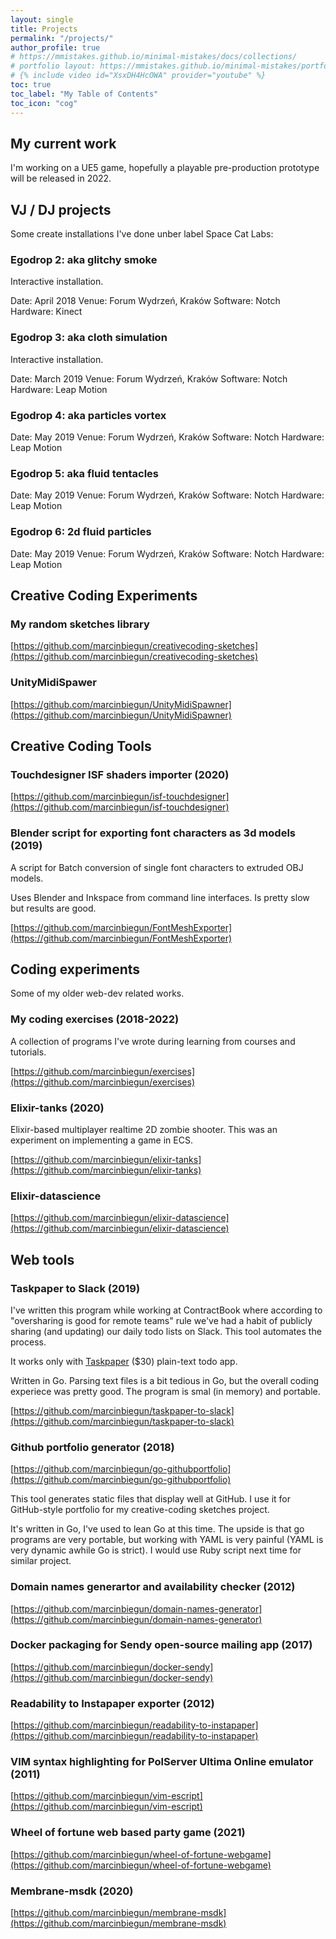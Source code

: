 ```yaml
---
layout: single
title: Projects
permalink: "/projects/"
author_profile: true
# https://mmistakes.github.io/minimal-mistakes/docs/collections/
# portfolio layout: https://mmistakes.github.io/minimal-mistakes/portfolio/
# {% include video id="XsxDH4HcOWA" provider="youtube" %}
toc: true
toc_label: "My Table of Contents"
toc_icon: "cog"
---
```


## My current work

I'm working on a UE5 game, hopefully a playable pre-production prototype will be released in 2022.

## VJ / DJ projects

Some create installations I've done unber label Space Cat Labs:

### Egodrop 2: aka glitchy smoke

Interactive installation.

Date: April 2018
Venue: Forum Wydrzeń, Kraków
Software: Notch
Hardware: Kinect

### Egodrop 3: aka cloth simulation

Interactive installation.

Date: March 2019
Venue: Forum Wydrzeń, Kraków
Software: Notch
Hardware: Leap Motion

### Egodrop 4: aka particles vortex

Date: May 2019
Venue: Forum Wydrzeń, Kraków
Software: Notch
Hardware: Leap Motion

### Egodrop 5: aka fluid tentacles

Date: May 2019
Venue: Forum Wydrzeń, Kraków
Software: Notch
Hardware: Leap Motion

### Egodrop 6: 2d fluid particles

Date: May 2019
Venue: Forum Wydrzeń, Kraków
Software: Notch
Hardware: Leap Motion

## Creative Coding Experiments

### My random sketches library

[https://github.com/marcinbiegun/creativecoding-sketches](https://github.com/marcinbiegun/creativecoding-sketches)

### UnityMidiSpawer

[https://github.com/marcinbiegun/UnityMidiSpawner](https://github.com/marcinbiegun/UnityMidiSpawner)

## Creative Coding Tools

### Touchdesigner ISF shaders importer (2020)

[https://github.com/marcinbiegun/isf-touchdesigner](https://github.com/marcinbiegun/isf-touchdesigner)

### Blender script for exporting font characters as 3d models (2019)

A script for Batch conversion of single font characters to extruded OBJ models.

Uses Blender and Inkspace from command line interfaces. Is pretty slow but results are good.

[https://github.com/marcinbiegun/FontMeshExporter](https://github.com/marcinbiegun/FontMeshExporter)

## Coding experiments

Some of my older web-dev related works.

### My coding exercises (2018-2022)

A collection of programs I've wrote during learning from courses and tutorials.

[https://github.com/marcinbiegun/exercises](https://github.com/marcinbiegun/exercises)

### Elixir-tanks (2020)

Elixir-based multiplayer realtime 2D zombie shooter. This was an
experiment on implementing a game in ECS.

[https://github.com/marcinbiegun/elixir-tanks](https://github.com/marcinbiegun/elixir-tanks)

### Elixir-datascience

[https://github.com/marcinbiegun/elixir-datascience](https://github.com/marcinbiegun/elixir-datascience)

## Web tools

### Taskpaper to Slack (2019)

I've written this program while working at ContractBook where according to "oversharing is good for remote teams"
rule we've had a habit of publicly sharing (and updating) our daily todo lists on Slack. This tool automates the process.

It works only with [Taskpaper](https://www.taskpaper.com/) ($30) plain-text todo app.

Written in Go. Parsing text files is a bit tedious in Go, but the overall coding experiece was pretty good. The program is smal (in memory) and portable.

[https://github.com/marcinbiegun/taskpaper-to-slack](https://github.com/marcinbiegun/taskpaper-to-slack)

### Github portfolio generator (2018)

[https://github.com/marcinbiegun/go-githubportfolio](https://github.com/marcinbiegun/go-githubportfolio)

This tool generates static files that display well at GitHub. I use it for GitHub-style portfolio for my
creative-coding sketches project.

It's written in Go, I've used to lean Go at this time. The upside is that go programs are very portable, but
working with YAML is very painful (YAML is very dynamic awhile Go is strict). I would use Ruby script next time for similar project.

### Domain names generartor and availability checker (2012)

[https://github.com/marcinbiegun/domain-names-generator](https://github.com/marcinbiegun/domain-names-generator)

### Docker packaging for Sendy open-source mailing app (2017)

[https://github.com/marcinbiegun/docker-sendy](https://github.com/marcinbiegun/docker-sendy)

### Readability to Instapaper exporter (2012)

[https://github.com/marcinbiegun/readability-to-instapaper](https://github.com/marcinbiegun/readability-to-instapaper)

### VIM syntax highlighting for PolServer Ultima Online emulator (2011)

[https://github.com/marcinbiegun/vim-escript](https://github.com/marcinbiegun/vim-escript)

### Wheel of fortune web based party game (2021)

[https://github.com/marcinbiegun/wheel-of-fortune-webgame](https://github.com/marcinbiegun/wheel-of-fortune-webgame)

### Membrane-msdk (2020)

[https://github.com/marcinbiegun/membrane-msdk](https://github.com/marcinbiegun/membrane-msdk)
